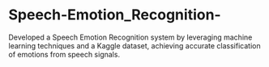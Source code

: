 # Speech-Emotion_Recognition-
Developed a Speech Emotion Recognition system by leveraging machine learning techniques and a Kaggle dataset, achieving accurate classification of emotions from speech signals.
